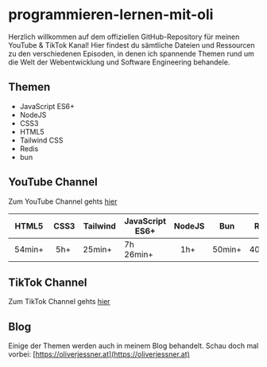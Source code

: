 # programmieren-lernen-mit-oli

Herzlich willkommen auf dem offiziellen GitHub-Repository für meinen YouTube & TikTok Kanal! Hier findest du sämtliche Dateien und Ressourcen zu den verschiedenen Episoden, in denen ich spannende Themen rund um die Welt der Webentwicklung und Software Engineering behandele.

## Themen

-   JavaScript ES6+
-   NodeJS
-   CSS3
-   HTML5
-   Tailwind CSS
-   Redis
-   bun

## YouTube Channel

Zum YouTube Channel gehts [hier](https://www.youtube.com/@oliverjessner)

| HTML5    | CSS3 | Tailwind | JavaScript ES6+ | NodeJS  | Bun    | Redis   |
| -------- | ---- | -------- | --------------- | ------- | ------ | ------- |
|  54min+  |  5h+ | 25min+   | 7h 26min+       |    1h+  | 50min+ | 40min+  |

## TikTok Channel

Zum TikTok Channel gehts [hier](https://www.tiktok.com/@oliverjessner)

## Blog

Einige der Themen werden auch in meinem Blog behandelt. Schau doch mal vorbei: [https://oliverjessner.at](https://oliverjessner.at)
